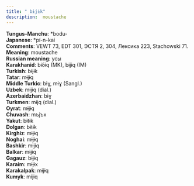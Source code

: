 ```yaml
---
title: " bɨjɨk"
description:  moustache
---
```


<strong>Tungus-Manchu</strong>:  *bodu-<br>
<strong>Japanese</strong>:  *pí-n-kai<br>
<strong>Comments</strong>:  VEWT 73, EDT 301, ЭСТЯ 2, 304, Лексика 223, Stachowski 71.<br>
<strong>Meaning</strong>:  moustache<br>
<strong>Russian meaning</strong>:  усы<br>
<strong>Karakhanid</strong>:  bɨδɨq (MK), bɨjɨq (IM)<br>
<strong>Turkish</strong>:  bɨjɨk<br>
<strong>Tatar</strong>:  mɨjɨq<br>
<strong>Middle Turkic</strong>:  bɨɣ, mɨɣ (Sangl.)<br>
<strong>Uzbek</strong>:  mɨjɨq (dial.)<br>
<strong>Azerbaidzhan</strong>:  bɨɣ<br>
<strong>Turkmen</strong>:  mɨjq (dial.)<br>
<strong>Oyrat</strong>:  mɨjɨq<br>
<strong>Chuvash</strong>:  mъjъx<br>
<strong>Yakut</strong>:  bɨtɨk<br>
<strong>Dolgan</strong>:  bɨtɨk<br>
<strong>Kirghiz</strong>:  mɨjɨq<br>
<strong>Noghai</strong>:  mɨjɨq<br>
<strong>Bashkir</strong>:  mɨjɨq<br>
<strong>Balkar</strong>:  mɨjɨq<br>
<strong>Gagauz</strong>:  bɨjɨq<br>
<strong>Karaim</strong>:  mɨjɨx<br>
<strong>Karakalpak</strong>:  mɨjɨq<br>
<strong>Kumyk</strong>:  mɨjɨq<br>



